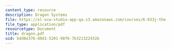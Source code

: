 ```yaml
---
content_type: resource
description: Dragon Systems
file: https://ol-ocw-studio-app-qa.s3.amazonaws.com/courses/6-933j-the-structure-of-engineering-revolutions-fall-2001/bdd8e376d0d1520198f67b321322432b_dragon.pdf
file_type: application/pdf
resourcetype: Document
title: dragon.pdf
uid: bdd8e376-d0d1-5201-98f6-7b321322432b
---
```


